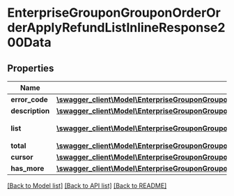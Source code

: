 # EnterpriseGrouponGrouponOrderOrderApplyRefundListInlineResponse200Data

## Properties
Name | Type | Description | Notes
------------ | ------------- | ------------- | -------------
**error_code** | [**\swagger_client\Model\EnterpriseGrouponGrouponOrderOrderApplyRefundListErrorCode**](EnterpriseGrouponGrouponOrderOrderApplyRefundListErrorCode.md) |  | 
**description** | [**\swagger_client\Model\EnterpriseGrouponGrouponOrderOrderApplyRefundListDescription**](EnterpriseGrouponGrouponOrderOrderApplyRefundListDescription.md) |  | 
**list** | [**\swagger_client\Model\EnterpriseGrouponGrouponOrderOrderApplyRefundListInlineResponse200DataList[]**](EnterpriseGrouponGrouponOrderOrderApplyRefundListInlineResponse200DataList.md) | 用户申请退款订单列表 | [optional] 
**total** | [**\swagger_client\Model\EnterpriseGrouponGrouponOrderOrderApplyRefundListTotal**](EnterpriseGrouponGrouponOrderOrderApplyRefundListTotal.md) |  | [optional] 
**cursor** | [**\swagger_client\Model\EnterpriseGrouponGrouponOrderOrderApplyRefundListCursor**](EnterpriseGrouponGrouponOrderOrderApplyRefundListCursor.md) |  | [optional] 
**has_more** | [**\swagger_client\Model\EnterpriseGrouponGrouponOrderOrderApplyRefundListHasMore**](EnterpriseGrouponGrouponOrderOrderApplyRefundListHasMore.md) |  | [optional] 

[[Back to Model list]](../README.md#documentation-for-models) [[Back to API list]](../README.md#documentation-for-api-endpoints) [[Back to README]](../README.md)

